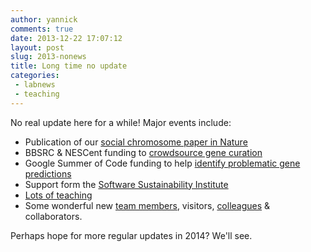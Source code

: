 ```yaml
---
author: yannick
comments: true
date: 2013-12-22 17:07:12
layout: post
slug: 2013-nonews
title: Long time no update
categories: 
 - labnews
 - teaching
---
```

No real update here for a while! Major events include: 

 * Publication of our [social chromosome paper in Nature](http://www.nature.com/nature/journal/vaop/ncurrent/full/nature11832.html)
 * BBSRC & NESCent funding to [crowdsource gene curation](http://afra.sbcs.qmul.ac.uk)
 * Google Summer of Code funding to help [identify problematic gene predictions](https://github.com/monicadragan/GeneValidator)
 * Support form the [Software Sustainability Institute](http://software.ac.uk)
 * [Lots of teaching](/teaching/)
 * Some wonderful new [team members](/team.html), visitors, [colleagues](http://www.sbcs.qmul.ac.uk/people/index.html) & collaborators.

Perhaps hope for more regular updates in 2014? We'll see. 

